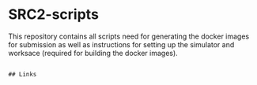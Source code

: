 # SRC2-scripts
This repository contains all scripts need for generating the docker images for submission as well as instructions for setting up the simulator and worksace (required for building the docker images).
  

```  

## Links
